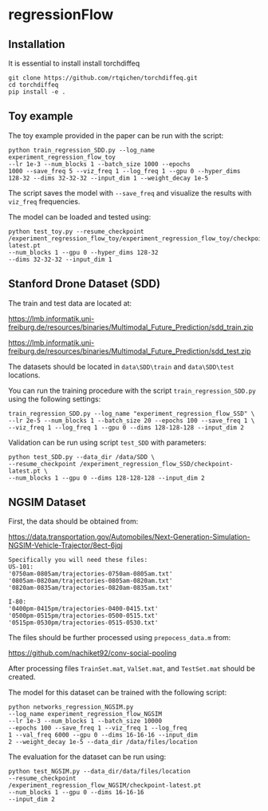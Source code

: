 # regressionFlow

## Installation 

It is essential to install install torchdiffeq
```
git clone https://github.com/rtqichen/torchdiffeq.git
cd torchdiffeq
pip install -e . 
```

## Toy example 

The toy example provided in the paper can be run with the script:

```angular2html
python train_regression_SDD.py --log_name experiment_regression_flow_toy
--lr 1e-3 --num_blocks 1 --batch_size 1000 --epochs
1000 --save_freq 5 --viz_freq 1 --log_freq 1 --gpu 0 --hyper_dims
128-32 --dims 32-32-32 --input_dim 1 --weight_decay 1e-5
```

The script saves the model with `--save_freq` and visualize the results with `viz_freq` frequencies.

The model can be loaded and tested using:

```angular2html
python test_toy.py --resume_checkpoint /experiment_regression_flow_toy/experiment_regression_flow_toy/checkpoint-latest.pt 
--num_blocks 1 --gpu 0 --hyper_dims 128-32 
--dims 32-32-32 --input_dim 1 
```

## Stanford Drone Dataset (SDD) 

The train and test data are located at:

https://lmb.informatik.uni-freiburg.de/resources/binaries/Multimodal_Future_Prediction/sdd_train.zip

https://lmb.informatik.uni-freiburg.de/resources/binaries/Multimodal_Future_Prediction/sdd_test.zip

The datasets should be located in `data\SDD\train` and `data\SDD\test` locations. 

You can run the training procedure with the script `train_regression_SDD.py` using the following settings:

```
train_regression_SDD.py --log_name "experiment_regression_flow_SSD" \
--lr 2e-5 --num_blocks 1 --batch_size 20 --epochs 100 --save_freq 1 \
--viz_freq 1 --log_freq 1 --gpu 0 --dims 128-128-128 --input_dim 2
```

Validation can be run using script `test_SDD` with parameters:

```
python test_SDD.py --data_dir /data/SDD \
--resume_checkpoint /experiment_regression_flow_SSD/checkpoint-latest.pt \
--num_blocks 1 --gpu 0 --dims 128-128-128 --input_dim 2
```

## NGSIM  Dataset

First, the data should be obtained from:

https://data.transportation.gov/Automobiles/Next-Generation-Simulation-NGSIM-Vehicle-Trajector/8ect-6jqj

```angular2html
Specifically you will need these files:
US-101:
'0750am-0805am/trajectories-0750am-0805am.txt'
'0805am-0820am/trajectories-0805am-0820am.txt'
'0820am-0835am/trajectories-0820am-0835am.txt'

I-80:
'0400pm-0415pm/trajectories-0400-0415.txt'
'0500pm-0515pm/trajectories-0500-0515.txt'
'0515pm-0530pm/trajectories-0515-0530.txt'
```

The files should be further processed using `prepocess_data.m` from:

https://github.com/nachiket92/conv-social-pooling

After processing files `TrainSet.mat`, `ValSet.mat`, and `TestSet.mat` should be created.  

The model for this dataset can be trained with the following script:

```angular2html
python networks_regression_NGSIM.py 
--log_name experiment_regression_flow_NGSIM
--lr 1e-3 --num_blocks 1 --batch_size 10000
--epochs 100 --save_freq 1 --viz_freq 1 --log_freq
1 --val_freq 6000 --gpu 0 --dims 16-16-16 --input_dim
2 --weight_decay 1e-5 --data_dir /data/files/location
```

The evaluation for the dataset can be run using:

```angular2html
python test_NGSIM.py --data_dir/data/files/location
--resume_checkpoint
/experiment_regression_flow_NGSIM/checkpoint-latest.pt
--num_blocks 1 --gpu 0 --dims 16-16-16
--input_dim 2
```